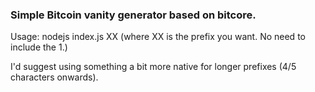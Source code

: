 ### Simple Bitcoin vanity generator based on bitcore.

Usage:
nodejs index.js XX
(where XX is the prefix you want. No need to include the 1.)

I'd suggest using something a bit more native for longer prefixes (4/5 characters onwards).
